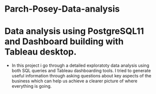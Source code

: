 # Parch-Posey-Data-analysis
# Data analysis using PostgreSQL11 and Dashboard building with Tableau desktop.

* In this project i go through a detailed exploratoty data analysis using both SQL queries and Tableau dashboarding tools. I tried to generate useful information through asking questions about key aspects of the business which can help us achieve a clearer picture of where everything is going.

